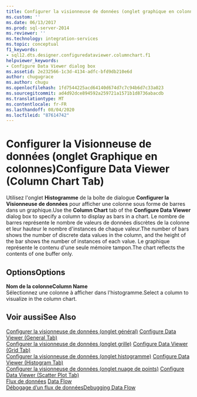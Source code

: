 ```yaml
---
title: Configurer la visionneuse de données (onglet graphique en colonnes) | Microsoft Docs
ms.custom: ''
ms.date: 06/13/2017
ms.prod: sql-server-2014
ms.reviewer: ''
ms.technology: integration-services
ms.topic: conceptual
f1_keywords:
- sql12.dts.designer.configuredataviewer.columnchart.f1
helpviewer_keywords:
- Configure Data Viewer dialog box
ms.assetid: 2e232566-1c3d-4134-adfc-bfd9db210e6d
author: chugugrace
ms.author: chugu
ms.openlocfilehash: 1fd7544225acd64140d674d7c7c94b6d7c33a023
ms.sourcegitcommit: ad4d92dce894592a259721a1571b1d8736abacdb
ms.translationtype: MT
ms.contentlocale: fr-FR
ms.lasthandoff: 08/04/2020
ms.locfileid: "87614742"
---
```

# <a name="configure-data-viewer-column-chart-tab"></a><span data-ttu-id="b3996-102">Configurer la Visionneuse de données (onglet Graphique en colonnes)</span><span class="sxs-lookup"><span data-stu-id="b3996-102">Configure Data Viewer (Column Chart Tab)</span></span>
  <span data-ttu-id="b3996-103">Utilisez l'onglet **Histogramme** de la boîte de dialogue **Configurer la Visionneuse de données** pour afficher une colonne sous forme de barres dans un graphique.</span><span class="sxs-lookup"><span data-stu-id="b3996-103">Use the **Column Chart** tab of the **Configure Data Viewer** dialog box to specify a column to display as bars in a chart.</span></span> <span data-ttu-id="b3996-104">Le nombre de barres représente le nombre de valeurs de données discrètes de la colonne et leur hauteur le nombre d'instances de chaque valeur.</span><span class="sxs-lookup"><span data-stu-id="b3996-104">The number of bars shows the number of discrete data values in the column, and the height of the bar shows the number of instances of each value.</span></span> <span data-ttu-id="b3996-105">Le graphique représente le contenu d'une seule mémoire tampon.</span><span class="sxs-lookup"><span data-stu-id="b3996-105">The chart reflects the contents of one buffer only.</span></span>  
  
## <a name="options"></a><span data-ttu-id="b3996-106">Options</span><span class="sxs-lookup"><span data-stu-id="b3996-106">Options</span></span>  
 <span data-ttu-id="b3996-107">**Nom de la colonne**</span><span class="sxs-lookup"><span data-stu-id="b3996-107">**Column Name**</span></span>  
 <span data-ttu-id="b3996-108">Sélectionnez une colonne à afficher dans l'histogramme.</span><span class="sxs-lookup"><span data-stu-id="b3996-108">Select a column to visualize in the column chart.</span></span>  
  
## <a name="see-also"></a><span data-ttu-id="b3996-109">Voir aussi</span><span class="sxs-lookup"><span data-stu-id="b3996-109">See Also</span></span>  
 <span data-ttu-id="b3996-110">[Configurer la visionneuse de données &#40;onglet général&#41;](../../2014/integration-services/configure-data-viewer-general-tab.md) </span><span class="sxs-lookup"><span data-stu-id="b3996-110">[Configure Data Viewer &#40;General Tab&#41;](../../2014/integration-services/configure-data-viewer-general-tab.md) </span></span>  
 <span data-ttu-id="b3996-111">[Configurer la visionneuse de données &#40;onglet grille&#41;](../../2014/integration-services/configure-data-viewer-grid-tab.md) </span><span class="sxs-lookup"><span data-stu-id="b3996-111">[Configure Data Viewer &#40;Grid Tab&#41;](../../2014/integration-services/configure-data-viewer-grid-tab.md) </span></span>  
 <span data-ttu-id="b3996-112">[Configurer la visionneuse de données &#40;onglet histogramme&#41;](../../2014/integration-services/configure-data-viewer-histogram-tab.md) </span><span class="sxs-lookup"><span data-stu-id="b3996-112">[Configure Data Viewer &#40;Histogram Tab&#41;](../../2014/integration-services/configure-data-viewer-histogram-tab.md) </span></span>  
 <span data-ttu-id="b3996-113">[Configurer la visionneuse de données &#40;onglet nuage de points&#41;](../../2014/integration-services/configure-data-viewer-scatter-plot-tab.md) </span><span class="sxs-lookup"><span data-stu-id="b3996-113">[Configure Data Viewer &#40;Scatter Plot Tab&#41;](../../2014/integration-services/configure-data-viewer-scatter-plot-tab.md) </span></span>  
 <span data-ttu-id="b3996-114">[Flux de données](data-flow/data-flow.md) </span><span class="sxs-lookup"><span data-stu-id="b3996-114">[Data Flow](data-flow/data-flow.md) </span></span>  
 [<span data-ttu-id="b3996-115">Débogage d’un flux de données</span><span class="sxs-lookup"><span data-stu-id="b3996-115">Debugging Data Flow</span></span>](troubleshooting/debugging-data-flow.md)  
  
  
